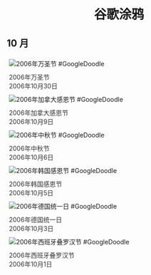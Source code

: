 
<h1 align="center"> 谷歌涂鸦 </h1>




## 10 月

<div class="image">


<img src="" alt="2006年万圣节 #GoogleDoodle" style="margin: 5px"/>
<div class="info" style="font-size: 14px; color:#333333; margin:5px"><div class="title">2006年万圣节</div><div class="date">2006年10月30日</div></div>

<img src="" alt="2006年加拿大感恩节 #GoogleDoodle" style="margin: 5px"/>
<div class="info" style="font-size: 14px; color:#333333; margin:5px"><div class="title">2006年加拿大感恩节</div><div class="date">2006年10月9日</div></div>

<img src="" alt="2006年中秋节 #GoogleDoodle" style="margin: 5px"/>
<div class="info" style="font-size: 14px; color:#333333; margin:5px"><div class="title">2006年中秋节</div><div class="date">2006年10月6日</div></div>

<img src="" alt="2006年韩国感恩节 #GoogleDoodle" style="margin: 5px"/>
<div class="info" style="font-size: 14px; color:#333333; margin:5px"><div class="title">2006年韩国感恩节</div><div class="date">2006年10月5日</div></div>

<img src="" alt="2006年德国统一日 #GoogleDoodle" style="margin: 5px"/>
<div class="info" style="font-size: 14px; color:#333333; margin:5px"><div class="title">2006年德国统一日</div><div class="date">2006年10月3日</div></div>

<img src="" alt="2006年西班牙叠罗汉节 #GoogleDoodle" style="margin: 5px"/>
<div class="info" style="font-size: 14px; color:#333333; margin:5px"><div class="title">2006年西班牙叠罗汉节</div><div class="date">2006年10月1日</div></div>

</div>








